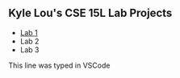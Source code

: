 ## Kyle Lou's CSE 15L Lab Projects

* [Lab 1](https://projectsbykyle.github.io/cse15l-lab-reports/lab-report-1-week-0.html)
* Lab 2
* Lab 3

This line was typed in VSCode
